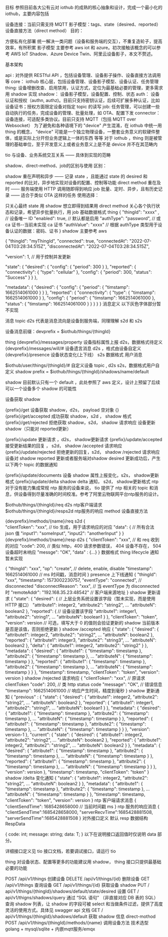 目标
参照目前各大公有云对 iothub 的成熟的核心抽象和设计，完成一个最小化的 iothub，主要内容包括

设备连接：当前只需支持 MQTT
影子模型：tags、state（desired、reported）
设备直接方法（direct method）
目的：

方便私有化部署
统一解决一类问题（设备和服务端的交互），不重复造轮子，提高效率，有所积累
影子模型 主要参考 aws iot 和 azure。初次接触该概念的可以参考 AWS IoT Shadow、Azure Device Twin、阿里云设备影子，本文不赘述。

基本架构

api : 对外提供 RESTful API ，包括设备管理、设备影子操作、设备直接方法调用等
core： iothub 核心层，包括设备管理、设备影子模型、设备认证、任务管理
thing: 设备增删改查、启用禁用，认证方式，定位为最基础必要的管理，更多需求用 shadow 实现
shadow： 设备影子模型，设备配置、控制、状态
auth： 设备认证和授权（authn, authz)。目前只支持密钥认证，后续可扩展多种认证，比如设备证书；授权方面限定设备对指定 topic 的读写
job: 任务管理，可以创建一些自动执行的任务，完成设备的管理、批量处理，如 OTA、配置下发
connector： 设备连接，可适配多类协议。目前只支持 MQTT（包括 MQTT over Websocket）
为了避免和各种语境下的 "device" 产生混淆，在 iothub 中统一用 thing 的概念， “device" 可能是一个独立物理设备，一整套业务意义的软硬件整体，或是实际上分开但业务逻辑上一体的东西 等等 对于 iothub ，thing 则是被管理的基础单位，至于开发意义上或者业务意义上是不是 device 并不在其范畴内

tio 与设备、业务系统交互关系 —— 具体到实现的范畴


shadow、direct-method、job的区别与使用
区别：

shadow 重在声明和异步 —— 记录 state ，且能通过 state 的 desired 和 reported 的比对，异步地实现对设备的配置、控制等功能
direct method 重在及时 —— 服务端使用 HTTP 调用随即得到响应
job 批量、定时、异步，且有历史记录 —— 适合于类似 OTA 这样的任务
使用选择：

只关心最终 state 用 shadow
想立即得到结果用 direct method
关心各个执行状态和记录，希望异步批量执行，用 job
基础数据格式
thing
{
  "thingId": "xxxx" , // 设备唯一 ID
  "enabled": true,  // 默认都是启用
  "authType": "password", // 或 ca 证书--当前未实现 ca 证书
  "authValue": "xxxx" // 根据 authType 类型用于设备认证的数据：密码、证书
}
shadow
主要参考 aws

{
  "thingId": "myThingId",
  "connected": true,
  "connectedAt": "2022-07-04T03:28:34.515Z",
  "disconnectedAt": "2022-07-04T03:28:34.515Z",

  "version": 1,  // 用于控制并发更新
  
  "state": {
    "desired": {
      "config": {
        "period": 300
      }
    },
    "reported": {
      "connectivity": {
        "type": "cellular"
      },
      "config": {
        "period": 300,
        "status": "Success"
      }
    }
  },
  
  "metadata": {
    "desired": {
      "config": {
        "period": {
          "timstamp": 1662514061000
        }
      }
    },
    "reported": {
      "connectivity": {
        "type": {
          "timstamp": 1662514061000
        }
      },
      "config": {
        "period": {
          "timstamp": 1662514061000
        },
        "status": {
          "timstamp": 1662514061000
        }
      }
    }
  }
}
消息定义
以下灰色字体部分暂不实现

消息 topic
d2s 代表是消息流向是设备到服务端，同理理解 s2d 和 s2s

设备消息前缀：devprefix = $iothub/things/{thingId}

thing
{devprefix}/messages/property 设备指标属性上报 d2s，数据格式待定义
{devprefix}/messages/will/# 设备遗言消息 d2s ，格式由设备自定义
{devprefix}/presence 设备状态变化(上下线） s2s 数据格式
用户消息

$iothub/user/things/{thingId}/# 自定义设备 topic , d2s s2s，数据格式用户自定义
shadow
prefix = $iothub/things/{thingId}/shadows/name/default

shadow 目前默认只有一个 default ，此处参照了 aws 定义，设计上预留了后续可以一个设备多个 shadow 的可能性

设备获取 shadow

{prefix}/get 设备获取 shadow，d2s， payload 空对象 {}
{prefix}/get/accepted 成功获取 shadow，s2d ， shadow 格式
{prefix}/get/rejected 拒绝获取 shadow，s2d， shadow 请求响应
设备更新 shadow（只能对 reported更新）

{prefix}/update 更新请求 ，d2s， shadow更新请求
{prefix}/update/accepted 接受更新结果的回复 ， s2d， shadow /accepted 请求响应
{prefix}/update/rejected 拒绝更新的回复，s2d， shadow /rejected 请求响应
设备对 shadow reported 更新或者服务端对shadow desired 更新成功后，产生以下两个 topic 的数据通知

{prefix}/update/documents 设备 shadow 属性上报变化，s2s， shadow更新格式
{prefix}/update/delta shadow delta 通知， s2d， shadow更新格式
ntp
对于没有能力集成常规 ntp 服务的设备来说， tio 提供了 ntp 相关的 topic 和消息，供设备得到尽量准确的时间校准。参考了阿里云物联网平台ntp服务的设计。

$iothub/things/{thingId}/req d2s ntp客户端请求
$iothub/things/{thingId}/resps2d ntp服务的响应
method
设备直接方法

{devprefix}/methods/{name}/req s2d
{		
  "clientToken": "xxx",        // tio 生成，用于请求响应的对应
  "data": {                    // 所有合法 json 值
    "input1": "someInput",
    "input2": "anotherInput"
  }
}
{devprefix}/methods/{name}/resp d2s
{
  "clientToken": "xxx",    // 和 req 收到的对应
  "code": 200, 		   // 类似 http，400 请求参数错误， 404 设备不存在， 504 设备超时未响应
  "messge": "OK",
  "data" : {...}
}
数据格式
thing lifecycle 通知
暂未实现

{
  "thingId": "xxx",
  "op": "create", 			// delete, enable, disable
  "timestamp": 1662514061000 // ms 时间戳，消息时间
}
presence 上下线通知
{
  "thingId": "xxx",
  "timestamp": 1573002230757,
  "eventType": "connected", // disconnected
  "disconnectReason": "xxx", // 当 eventType 为 disconnected 时
  "remoteAddr": "192.168.35.23:48542" // 客户端来源地址
}
shadow 更新请求
{
    "state": {
        "desired": { // 上层业务系统设置该字段（暂未实现，而是使用 HTTP 接口）
            "attribute1": integer2,
            "attribute2": "string2",
            ...
            "attributeN": boolean2
        },
        "reported": { // 设备设置该字段
            "attribute1": integer1,
            "attribute2": "string1",
            ...
            "attributeN": boolean1
        }
    },
    "clientToken": "token",
    "version": version // 可选，填写大于 0 的值则会验证更新的 shadow 当前版本是否是该值，否则拒绝更新
}
shadow /accepted 响应
{
    "state": {
        "desired": {
            "attribute1": integer2,
            "attribute2": "string2",
            ...
            "attributeN": boolean2
        },
        "reported": {
            "attribute1": integer3,
            "attribute2": "string3",
            ...
            "attributeN": boolean2
        },
        "delta": {
            "attribute1": integer2,
            "attribute2": "string2"
        }
    },
    "metadata": {
        "desired": {
            "attribute1": {
                "timestamp": timestamp
            },
            "attribute2": {
                "timestamp": timestamp
            },
            ...
            "attributeN": {
                "timestamp": timestamp
            }
        },
        "reported": {
            "attribute1": {
                "timestamp": timestamp
            },
            "attribute2": {
                "timestamp": timestamp
            },
            ...
            "attributeN": {
                "timestamp": timestamp
            }
        }
    },
    "timestamp": timestamp,
    "clientToken": "token",
    "version": version
}
shadow /rejected 请求响应
{
  "clientToken": "xxx",	      // 原请求 clientToken
  "code": 200, 		      // 类 http status code
  "message": "OK",  	      // 错误信息
  "timestamp": 1662514061000  // 响应产生时间，精度到毫秒
}
shadow 更新通知
{
  "previous" : {
    "state": {
        "desired": {
            "attribute1": integer2,
            "attribute2": "string2",
            ...
            "attributeN": boolean2
        },
        "reported": {
            "attribute1": integer1,
            "attribute2": "string1",
            ...
            "attributeN": boolean1
        }
    },
    "metadata": {
        "desired": {
            "attribute1": {
                "timestamp": timestamp
            },
            "attribute2": {
                "timestamp": timestamp
            },
            ...
            "attributeN": {
                "timestamp": timestamp
            }
        },
        "reported": {
            "attribute1": {
                "timestamp": timestamp
            },
            "attribute2": {
                "timestamp": timestamp
            },
            ...
            "attributeN": {
                "timestamp": timestamp
            }
        }
    },
    "version": version-1
  },
  "current": {
    "state": {
        "desired": {
            "attribute1": integer2,
            "attribute2": "string2",
            ...
            "attributeN": boolean2
        },
        "reported": {
            "attribute1": integer2,
            "attribute2": "string2",
            ...
            "attributeN": boolean2
        }
    },
    "metadata": {
        "desired": {
            "attribute1": {
                "timestamp": timestamp
            },
            "attribute2": {
                "timestamp": timestamp
            },
            ...
            "attributeN": {
                "timestamp": timestamp
            }
        },
        "reported": {
            "attribute1": {
                "timestamp": timestamp
            },
            "attribute2": {
                "timestamp": timestamp
            },
            ...
            "attributeN": {
                "timestamp": timestamp
            }
        }
    },
    "version": version
  },
  "timestamp": timestamp,
  "clientToken": "token"
}
shadow /delta 变化通知
{
    "state": {
        "attribute1": integer2,
        "attribute2": "string2",
        ...
        "attributeN": boolean2
        }
    },
    "metadata": {
        "attribute1": {
            "timestamp": timestamp
        },
        "attribute2": {
            "timestamp": timestamp
        },
        ...
        "attributeN": {
            "timestamp": timestamp
        }
    },
    "timestamp": timestamp,
    "clientToken": "token",
    "version": version
}
ntp 客户端请求消息
{
  "clientSendTime": 1685428658000 // 当前时间戳 ms
}
ntp 服务的响应消息
{
  "clientSendTime":1685428658000,
  "serverRecvTime":1685428881508,
  "serverSendTime":1685428881508
}
对外接口定义
默认 resp 数据结构 RespData

{
  code: int;
  message: string;
  data: T;
}
以下在说明接口返回值时仅说明 data 部分。

详细接口定义见 tio 接口文档，若要调试接口，请运行 tio

thing
对设备状态、配置等更多的功能建议用 shadow， thing 接口只提供最基础必要的功能

POST /api/v1/things 创建设备
DELETE /api/v1/things/{id} 删除设备
GET /api/v1/things 查询设备
GET /api/v1/things/{id} 获取设备
shadow
PUT / api/v1/things/{thingId}/shadows/default/state/desired 设置
GET / api/v1/thigns/shadows/query 通过 “SQL 语句” （非直接对应 DB 表的 SQL） 查询 shadow 列表，让 shadow 的字段可被 select 和当做条件过滤，提供了高度灵活的使用方式。具体见 swagger api 文档
GET / api/v1/things/{thingId}/shadows/default 获取 shadow 信息
direct-mothod
POST /api/v1/things/{thingId}/methods/{name} 调用设备方法
技术选型
golang + mysql/sqlite + 内嵌mqtt服务/emqx